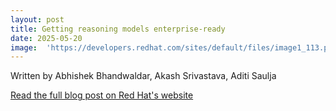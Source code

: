 ```yaml
---
layout: post
title: Getting reasoning models enterprise-ready
date: 2025-05-20
image:  'https://developers.redhat.com/sites/default/files/image1_113.png.webp'
---
```


Written by Abhishek Bhandwaldar, Akash Srivastava, Aditi Saulja

[Read the full blog post on Red Hat's website](https://developers.redhat.com/articles/2025/05/20/customize-reasoning-models-synthetic-data#)
